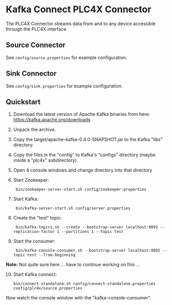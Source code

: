 <!--

  Licensed to the Apache Software Foundation (ASF) under one or more
  contributor license agreements.  See the NOTICE file distributed with
  this work for additional information regarding copyright ownership.
  The ASF licenses this file to You under the Apache License, Version 2.0
  (the "License"); you may not use this file except in compliance with
  the License.  You may obtain a copy of the License at

      http://www.apache.org/licenses/LICENSE-2.0

  Unless required by applicable law or agreed to in writing, software
  distributed under the License is distributed on an "AS IS" BASIS,
  WITHOUT WARRANTIES OR CONDITIONS OF ANY KIND, either express or implied.
  See the License for the specific language governing permissions and
  limitations under the License.

-->

# Kafka Connect PLC4X Connector

The PLC4X Connector streams data from and to any device accessible through the PLC4X interface.

## Source Connector

See `config/source.properties` for example configuration.

## Sink Connector

See `config/sink.properties` for example configuration.

## Quickstart

1) Download the latest version of Apache Kafka binaries from here: https://kafka.apache.org/downloads
2) Unpack the archive.
3) Copy the target/apache-kafka-0.4.0-SNAPSHOT.jar to the Kafka "libs" directory.
4) Copy the files in the "config" to Kafka's "configs" directory (maybe inside a "plc4x" subdirectory)
5) Open 4 console windows and change directory into that directory
6) Start Zookeeper: 
        
        bin/zookeeper-server-start.sh config/zookeeper.properties 
7) Start Kafka:
        
        bin/kafka-server-start.sh config/server.properties
8) Create the "test" topic:
        
        bin/kafka-topics.sh --create --bootstrap-server localhost:9092 --replication-factor 1 --partitions 1 --topic test
9) Start the consumer:
        
        bin/kafka-console-consumer.sh --bootstrap-server localhost:9092 --topic test --from-beginning

**Note:** Not quite sure here ... have to continue working on this ...

10) Start Kafka connect:
        
        bin/connect-standalone.sh config/connect-standalone.properties config/plc4x/source.properties

Now watch the console window with the "kafka-console-consumer". 